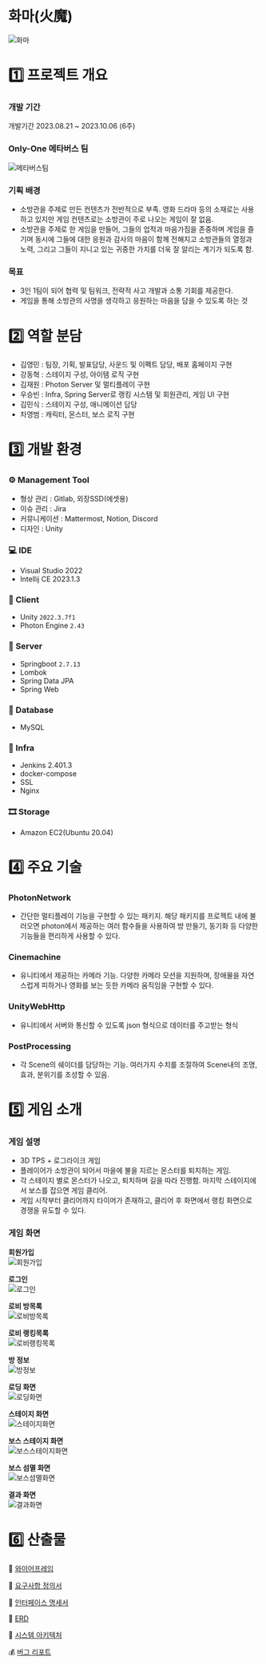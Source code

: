 # 화마(火魔)

![화마](/Exec/ReadmeImg/화마.gif)

# 1️⃣ 프로젝트 개요

### 개발 기간

개발기간 2023.08.21 ~ 2023.10.06 (6주)

### Only-One 메타버스 팀

![메타버스팀](/Exec/ReadmeImg/메타버스팀.JPG)

### 기획 배경

-   소방관을 주제로 만든 컨텐츠가 전반적으로 부족. 영화 드라마 등의 소재로는 사용하고 있지만 게임 컨텐츠로는 소방관이 주로 나오는 게임이 잘 없음.
-   소방관을 주제로 한 게임을 만들어, 그들의 업적과 마음가짐을 존중하며 게임을 즐기며 동시에 그들에 대한 응원과 감사의 마음이 함께 전해지고 소방관들의 열정과 노력, 그리고 그들이 지니고 있는 귀중한 가치를 더욱 잘 알리는 계기가 되도록 함.

### 목표

-   3인 1팀이 되어 협력 및 팀워크, 전략적 사고 개발과 소통 기회를 제공한다.
-   게임을 통해 소방관의 사명을 생각하고 응원하는 마음을 담을 수 있도록 하는 것

# 2️⃣ 역할 분담

-   김영민 : 팀장, 기획, 발표담당, 사운드 및 이펙트 담당, 배포 홈페이지 구현
-   강동혁 : 스테이지 구성, 아이템 로직 구현
-   김재원 : Photon Server 및 멀티플레이 구현
-   우승빈 : Infra, Spring Server로 랭킹 시스템 및 회원관리, 게임 UI 구현
-   김민식 : 스테이지 구성, 애니메이션 담당
-   차영범 : 캐릭터, 몬스터, 보스 로직 구현
  
  
# 3️⃣ 개발 환경

### ⚙ Management Tool

-   형상 관리 : Gitlab, 외장SSD(에셋용)
-   이슈 관리 : Jira
-   커뮤니케이션 : Mattermost, Notion, Discord
-   디자인 : Unity

### 💻 IDE

-   Visual Studio 2022
-   Intellij CE 2023.1.3

### 📱 Client

-   Unity `2022.3.7f1`
-   Photon Engine `2.43`

### 📁 Server

-   Springboot `2.7.13`
-   Lombok
-   Spring Data JPA
-   Spring Web

### 💾 Database

-   MySQL

### 🌁 Infra

-   Jenkins 2.401.3
-   docker-compose
-   SSL
-   Nginx

### 🎞 Storage

-   Amazon EC2(Ubuntu 20.04)


# 4️⃣ 주요 기술

### PhotonNetwork

-   간단한 멀티플레이 기능을 구현할 수 있는 패키지. 해당 패키지를 프로젝트 내에 불러오면 photon에서 제공하는 여러 함수들을 사용하여 방 만들기, 동기화 등 다양한 기능들을 편리하게 사용할 수 있다.

### Cinemachine

-   유니티에서 제공하는 카메라 기능. 다양한 카메라 모션을 지원하며, 장애물을 자연스럽게 피하거나 영화를 보는 듯한 카메라 움직임을 구현할 수 있다.

### UnityWebHttp

-   유니티에서 서버와 통신할 수 있도록 json 형식으로 데이터를 주고받는 형식

### PostProcessing

-   각 Scene의 쉐이더를 담당하는 기능. 여러가지 수치를 조절하여 Scene내의 조명, 효과, 분위기를 조성할 수 있음.

# 5️⃣ 게임 소개

### 게임 설명

-   3D TPS + 로그라이크 게임
-   플레이어가 소방관이 되어서 마을에 불을 지르는 몬스터를 퇴치하는 게임.
-   각 스테이지 별로 몬스터가 나오고, 퇴치하며 길을 따라 진행함. 마지막 스테이지에서 보스를 잡으면 게임 클리어.
-   게임 시작부터 클리어까지 타이머가 존재하고, 클리어 후 화면에서 랭킹 화면으로 경쟁을 유도할 수 있다.

### 게임 화면

**회원가입** <br> ![회원가입](./Exec/ReadmeImg/회원가입.gif)

**로그인** <br> ![로그인](./Exec/ReadmeImg/로그인.gif)

**로비 방목록** <br> ![로비방목록](./Exec/ReadmeImg/로비방목록.gif)

**로비 랭킹목록** <br> ![로비랭킹목록](/Exec/ReadmeImg/로비랭킹목록.gif)

**방 정보** <br> ![방정보](./Exec/ReadmeImg/방정보.gif)

**로딩 화면** <br> ![로딩화면](./Exec/ReadmeImg/로딩화면.gif)

**스테이지 화면** <br> ![스테이지화면](./Exec/ReadmeImg/스테이지화면.gif)

**보스 스테이지 화면** <br> ![보스스테이지화면](./Exec/ReadmeImg/보스스테이지화면.gif)

**보스 섬멸 화면** <br> ![보스섬멸화면](./Exec/ReadmeImg/보스섬멸화면.gif)

**결과 화면** <br> ![결과화면](./Exec/ReadmeImg/결과화면.gif)

# 6️⃣ 산출물

🎨 [와이어프레임](https://www.notion.so/404c63ffcecd4ed080c3e8c89b1791fd?pvs=4)

📃 [요구사항 정의서](./Exec/프로젝트명세서/프로젝트명세서.md)

📝 [인터페이스 명세서](./Exec/API명세서/api.md)

📏 [ERD](./Exec/데이터베이스설계/database.md)

📐 [시스템 아키텍처](./Exec/아키텍처/architecture.md)

💰 [버그 리포트](https://www.notion.so/631b122190ea49c28b324331e098b720?pvs=4)
